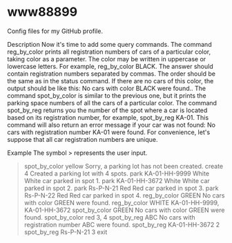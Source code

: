 # www88899
Config files for my GitHub profile.

Description
Now it's time to add some query commands.
The command reg_by_color prints all registration numbers of cars of a particular color, taking color as a parameter. The color may be written in uppercase or
lowercase letters. For example, reg_by_color BLACK. The answer should contain registration numbers separated by commas. The order should be the same as in 
the status command. If there are no cars of this color, the output should be like this: No cars with color BLACK were found..
The command spot_by_color is similar to the previous one, but it prints the parking space numbers of all the cars of a particular color.
The command spot_by_reg returns you the number of the spot where a car is located based on its registration number, for example, spot_by_reg KA-01. 
This command will also return an error message if your car was not found: No cars with registration number KA-01 were found. For convenience,
let's suppose that all car registration numbers are unique.

Example
The symbol > represents the user input.

> spot_by_color yellow
Sorry, a parking lot has not been created.
> create 4
Created a parking lot with 4 spots.
> park KA-01-HH-9999 White
White car parked in spot 1.
> park KA-01-HH-3672 White
White car parked in spot 2.
> park Rs-P-N-21 Red
Red car parked in spot 3.
> park Rs-P-N-22 Red
Red car parked in spot 4.
> reg_by_color GREEN
No cars with color GREEN were found.
> reg_by_color WHITE
KA-01-HH-9999, KA-01-HH-3672
> spot_by_color GREEN
No cars with color GREEN were found.
> spot_by_color red
3, 4
> spot_by_reg ABC
No cars with registration number ABC were found.
> spot_by_reg KA-01-HH-3672
2
> spot_by_reg Rs-P-N-21
3
> exit

